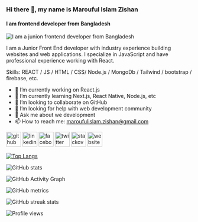 ### Hi there 👋, my name is Marouful Islam Zishan
#### I am frontend developer from Bangladesh
![I am a junion frontend developer from Bangladesh](https://media-exp2.licdn.com/dms/image/C4D16AQGIoa_EbdPF9Q/profile-displaybackgroundimage-shrink_200_800/0/1654663014825?e=1661385600&v=beta&t=RdKfEhswwFckcaGEWkNiE_roTmPLaepGw-QQdUHQKTg)

I am a Junior Front End developer with industry experience building websites and web applications. I specialize in JavaScript and have professional experience working with React.

Skills: REACT / JS / HTML / CSS/ Node.js / MongoDb / Tailwind / bootstrap / firebase, etc.

- 🔭 I’m currently working on React.js 
- 🌱 I’m currently learning Next.js, React Native, Node.js, etc 
- 👯 I’m looking to collaborate on GitHub 
- 🤔 I’m looking for help with web development community 
- 💬 Ask me about we development 
- 📫 How to reach me: maroufulislam.zishan@gmail.com 


[<img src='https://cdn.jsdelivr.net/npm/simple-icons@3.0.1/icons/github.svg' alt='github' height='40'>](https://github.com/zishan344)  [<img src='https://cdn.jsdelivr.net/npm/simple-icons@3.0.1/icons/linkedin.svg' alt='linkedin' height='40'>](https://www.linkedin.com/in/marouful-islam-zishan-950610241/)  [<img src='https://cdn.jsdelivr.net/npm/simple-icons@3.0.1/icons/facebook.svg' alt='facebook' height='40'>](https://www.facebook.com/marouf5010)  [<img src='https://cdn.jsdelivr.net/npm/simple-icons@3.0.1/icons/twitter.svg' alt='twitter' height='40'>](https://twitter.com/https://twitter.com/IslamMarouful)  [<img src='https://cdn.jsdelivr.net/npm/simple-icons@3.0.1/icons/stackoverflow.svg' alt='stackoverflow' height='40'>](https://stackoverflow.com/users/18390203/marouful-islam)  [<img src='https://cdn.jsdelivr.net/npm/simple-icons@3.0.1/icons/icloud.svg' alt='website' height='40'>](https://zishan-portfolil-1a18c9.netlify.app/)  

[![Top Langs](https://github-readme-stats.vercel.app/api/top-langs/?username=zishan344)](https://github.com/anuraghazra/github-readme-stats)

![GitHub stats](https://github-readme-stats.vercel.app/api?username=zishan344&show_icons=true&count_private=true)  

![GitHub Activity Graph](https://activity-graph.herokuapp.com/graph?username=zishan344)  

![GitHub metrics](https://metrics.lecoq.io/zishan344)  

![GitHub streak stats](https://github-readme-streak-stats.herokuapp.com/?user=zishan344)  

![Profile views](https://gpvc.arturio.dev/zishan344)  
